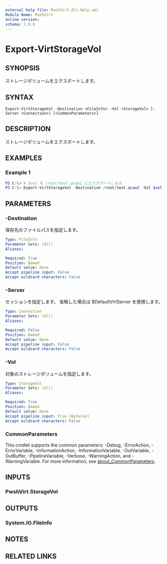 ```yaml
---
external help file: PwshVirt.dll-Help.xml
Module Name: PwshVirt
online version:
schema: 2.0.0
---
```


# Export-VirtStorageVol

## SYNOPSIS
ストレージボリュームをエクスポートします。

## SYNTAX

```
Export-VirtStorageVol -Destination <FileInfo> -Vol <StorageVol> [-Server <Connection>] [<CommonParameters>]
```

## DESCRIPTION
ストレージボリュームをエクスポートします。

## EXAMPLES

### Example 1
```powershell
PS C:\> # $vol を /root/test.qcow2 にエクスポートします。
PS C:\> Export-VirtStorageVol -Destination /root/test.qcow2 -Vol $vol
```

## PARAMETERS

### -Destination
保存先のファイルパスを指定します。

```yaml
Type: FileInfo
Parameter Sets: (All)
Aliases:

Required: True
Position: Named
Default value: None
Accept pipeline input: False
Accept wildcard characters: False
```

### -Server
セッションを指定します。
省略した場合は $DefaultVirtServer を使用します。

```yaml
Type: Connection
Parameter Sets: (All)
Aliases:

Required: False
Position: Named
Default value: None
Accept pipeline input: False
Accept wildcard characters: False
```

### -Vol
対象のストレージボリュームを指定します。

```yaml
Type: StorageVol
Parameter Sets: (All)
Aliases:

Required: True
Position: Named
Default value: None
Accept pipeline input: True (ByValue)
Accept wildcard characters: False
```

### CommonParameters
This cmdlet supports the common parameters: -Debug, -ErrorAction, -ErrorVariable, -InformationAction, -InformationVariable, -OutVariable, -OutBuffer, -PipelineVariable, -Verbose, -WarningAction, and -WarningVariable. For more information, see [about_CommonParameters](http://go.microsoft.com/fwlink/?LinkID=113216).

## INPUTS

### PwshVirt.StorageVol
## OUTPUTS

### System.IO.FileInfo
## NOTES

## RELATED LINKS
